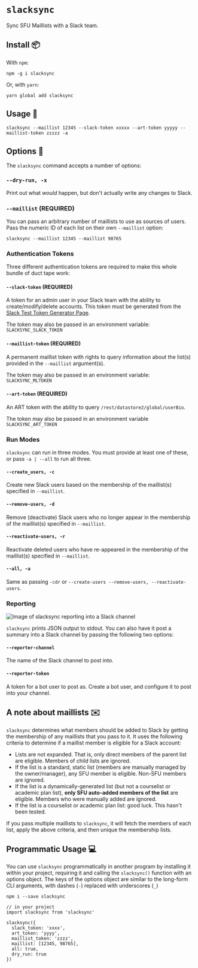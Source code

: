 # `slacksync`

Sync SFU Maillists with a Slack team.

## Install :package:

With `npm`:

```
npm -g i slacksync
```

Or, with `yarn`:

```
yarn global add slacksync
```

## Usage 🚀

```
slacksync --maillist 12345 --slack-token xxxxx --art-token yyyyy --maillist-token zzzzz -a
```

## Options :star2:

The `slacksync` command accepts a number of options:

### `--dry-run, -x`
Print out what *would* happen, but don't actually write any changes to Slack.

### `--maillist` (REQUIRED)
You can pass an arbitrary number of maillists to use as sources of users. Pass the numeric ID of each list on their own `--maillist` option:

`slacksync --maillist 12345 --maillist 98765`

### Authentication Tokens
Three different authentication tokens are required to make this whole bundle of duct tape work:

#### `--slack-token` (REQUIRED)
A token for an admin user in your Slack team with the ability to create/modify/delete accounts. This token must be generated from the [Slack Test Token Generator Page](https://api.slack.com/docs/oauth-test-tokens).

The token may also be passed in an environment variable: `SLACKSYNC_SLACK_TOKEN`

#### `--maillist-token` (REQUIRED)
A permanent maillist token with rights to query information about the list(s) provided in the `--maillist` argument(s).

The token may also be passed in an environment variable: `SLACKSYNC_MLTOKEN`

#### `--art-token` (REQUIRED)
An ART token with the ability to query `/rest/datastore2/global/userBio`.

The token may also be passed in an environment variable `SLACKSYNC_ART_TOKEN`

### Run Modes
`slacksync` can run in three modes. You must provide at least one of these, or pass `-a | --all` to run all three.

#### `--create_users, -c`
Create new Slack users based on the membership of the maillist(s) specified in `--maillist`.

#### `--remove-users, -d`
Remove (deactivate) Slack users who no longer appear in the membership of the maillist(s) specified in `--maillist`.

#### `--reactivate-users, -r`
Reactivate deleted users who have re-appeared in the membership of the maillist(s) specified in `--maillist`.

#### `--all, -a`
Same as passing `-cdr` or `--create-users --remove-users, --reactivate-users`.

### Reporting

![Image of slacksync reporting into a Slack channel](http://i.imgur.com/XHWNLeh.png)

`slacksync` prints JSON output to stdout. You can also have it post a summary into a Slack channel by passing the following two options:

#### `--reporter-channel`
The name of the Slack channel to post into.

#### `--reporter-token`
A token for a bot user to post as. Create a bot user, and configure it to post into your channel.


## A note about maillists :envelope:

`slacksync` determines what members should be added to Slack by getting the membership of any maillists that you pass to it. It uses the following criteria to determine if a maillist member is eligible for a Slack account:

* Lists are not expanded. That is, only direct members of the parent list are eligible. Members of child lists are ignored.
* If the list is a standard, static list (members are manually managed by the owner/manager), any SFU member is eligible. Non-SFU members are ignored.
* If the list is a dynamically-generated list (but not a courselist or academic plan list), **only SFU auto-added members of the list** are eligible. Members who were manually added are ignored.
* If the list is a courselist or academic plan list: good luck. This hasn't been tested.

If you pass multiple maillists to `slacksync`, it will fetch the members of each list, apply the above criteria, and then unique the membership lists.

## Programmatic Usage :computer:

You can use `slacksync` programmatically in another program by installing it within your project, requiring it and calling the `slacksync()` function with an options object. The keys of the options object are similar to the long-form CLI arguments, with dashes (`-`) replaced with underscores (`_`)

```
npm i --save slacksync

// in your project
import slacksync from 'slacksync'

slacksync({
  slack_token: 'xxxx',
  art_token: 'yyyy',
  maillist_token: 'zzzz',
  maillist: [12345, 98765],
  all: true,
  dry_run: true
})
```
